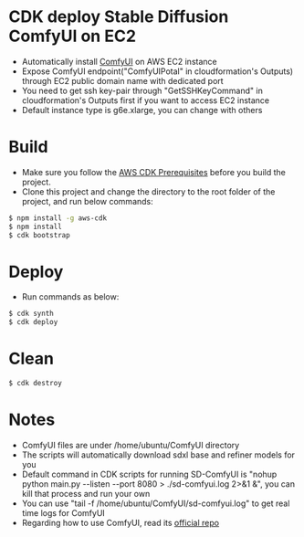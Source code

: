 # CDK deploy Stable Diffusion ComfyUI on EC2   

* Automatically install [ComfyUI](https://github.com/comfyanonymous/ComfyUI) on AWS EC2 instance  
* Expose ComfyUI endpoint("ComfyUIPotal" in cloudformation's Outputs) through EC2 public domain name with dedicated port  
* You need to get ssh key-pair through "GetSSHKeyCommand" in cloudformation's Outputs first if you want to access EC2 instance
* Default instance type is g6e.xlarge, you can change with others  

# Build  
* Make sure you follow the [AWS CDK Prerequisites](https://docs.aws.amazon.com/cdk/v2/guide/prerequisites.html) before you build the project.
* Clone this project and change the directory to the root folder of the project, and run below commands:
```bash
$ npm install -g aws-cdk
$ npm install  
$ cdk bootstrap
```

# Deploy  
* Run commands as below:
```bash
$ cdk synth
$ cdk deploy
```

# Clean  
```bash
$ cdk destroy
```

# Notes  
* ComfyUI files are under /home/ubuntu/ComfyUI directory  
* The scripts will automatically download sdxl base and refiner models for you  
* Default command in CDK scripts for running SD-ComfyUI is "nohup python main.py --listen --port 8080 > ./sd-comfyui.log 2>&1 &", you can kill that process and run your own  
* You can use "tail -f /home/ubuntu/ComfyUI/sd-comfyui.log" to get real time logs for ComfyUI  
* Regarding how to use ComfyUI, read its [official repo](https://github.com/comfyanonymous/ComfyUI)  
